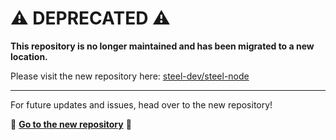 # ⚠️ DEPRECATED ⚠️

**This repository is no longer maintained and has been migrated to a new location.**

Please visit the new repository here: [steel-dev/steel-node](https://github.com/steel-dev/steel-node)

---

For future updates and issues, head over to the new repository!

🚀 **[Go to the new repository](https://github.com/steel-dev/steel-node)** 🚀

